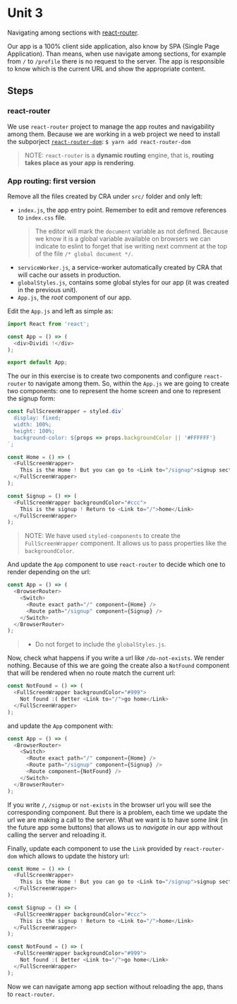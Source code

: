 # Unit 3

Navigating among sections with [react-router](https://github.com/ReactTraining/react-router).

Our app is a 100% client side application, also know by SPA (Single Page Application). Than means, when use navigate among sections, for example from `/` to `/profile` there is no request to the server. The app is responsible to know which is the current URL and show the appropriate content.

## Steps

### react-router

We use `react-router` project to manage the app routes and navigability among them. Because we are working in a web project we need to install the subporject [`react-router-dom`](https://github.com/ReactTraining/react-router/tree/master/packages/react-router-dom): `$ yarn add react-router-dom`

> NOTE: `react-router` is a **dynamic routing** engine, that is, **routing takes place as your app is rendering**.

### App routing: first version

Remove all the files created by CRA under `src/` folder and only left:

- `index.js`, the app entry point. Remember to edit and remove references to `index.css` file.
  > The editor will mark the `document` variable as not defined. Because we know it is a global variable available on browsers we can indicate to eslint to forget that ise writing next comment at the top of the file `/* global document */`.
- `serviceWorker.js`, a service-worker automatically created by CRA that will cache our assets in production.
- `globalStyles.js`, contains some global styles for our app (it was created in the previous unit).
- `App.js`, the *root* component of our app.

Edit the `App.js` and left as simple as:

```javascript
import React from 'react';

const App = () => (
  <div>Dividi !</div>
);

export default App;
```

The our in this exercise is to create two components and configure `react-router` to navigate among them. So, within the `App.js` we are going to create two components: one to represent the home screen and one to represent the signup form:

```javascript
const FullScreenWrapper = styled.div`
  display: fixed;
  width: 100%;
  height: 100%;
  background-color: ${props => props.backgroundColor || '#FFFFFF'}
`;

const Home = () => (
  <FullScreenWrapper>
    This is the Home ! But you can go to <Link to="/signup">signup section</Link> or navigate to an invalid place <Link to="/not-exists">invalid place</Link>
  </FullScreenWrapper>
);

const Signup = () => (
  <FullScreenWrapper backgroundColor="#ccc">
    This is the signup ! Return to <Link to="/">home</Link>
  </FullScreenWrapper>
);
```

> NOTE: We have used `styled-components` to create the `FullScreenWrapper` component. It allows us to pass properties like the `backgroundColor`.

And update the `App` component to use `react-router` to decide which one to render depending on the url:

```javascript
const App = () => (
  <BrowserRouter>
    <Switch>
      <Route exact path="/" component={Home} />
      <Route path="/signup" component={Signup} />
    </Switch>
  </BrowserRouter>
);
```

> - Do not forget to include the `globalStyles.js`.

Now, check what happens if you write a url like `/do-not-exists`. We render nothing. Because of this we are going the create also a `NotFound` component that will be rendered when no route match the current url:

```javascript
const NotFound = () => (
  <FullScreenWrapper backgroundColor="#999">
    Not found :( Better <Link to="/">go home</Link>
  </FullScreenWrapper>
);
```

and update the `App` component with:

```javascript
const App = () => (
  <BrowserRouter>
    <Switch>
      <Route exact path="/" component={Home} />
      <Route path="/signup" component={Signup} />
      <Route component={NotFound} />
    </Switch>
  </BrowserRouter>
);
```

If you write `/`, `/sigmup` or `not-exists` in the browser url you will see the corresponding component. But there is a problem, each time we update the url we are making a call to the server. What we want is to have some *link* (in the future app some buttons) that allows us to *navigate* in our app without calling the server and reloading it.

Finally, update each component to use the `Link` provided by `react-router-dom` which allows to update the history url:

```javascript
const Home = () => (
  <FullScreenWrapper>
    This is the Home ! But you can go to <Link to="/signup">signup section</Link> or navigate to an invalid place <Link to="/not-exists">invalid place</Link>
  </FullScreenWrapper>
);

const Signup = () => (
  <FullScreenWrapper backgroundColor="#ccc">
    This is the signup ! Return to <Link to="/">home</Link>
  </FullScreenWrapper>
);

const NotFound = () => (
  <FullScreenWrapper backgroundColor="#999">
    Not found :( Better <Link to="/">go home</Link>
  </FullScreenWrapper>
);
```
Now we can navigate among app section without reloading the app, thans to `react-router`.
